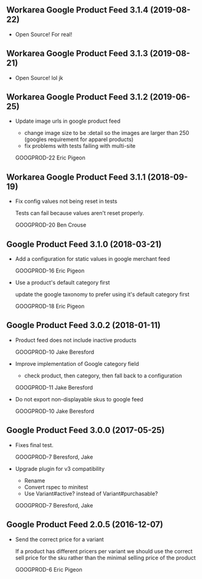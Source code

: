 Workarea Google Product Feed 3.1.4 (2019-08-22)
--------------------------------------------------------------------------------

*   Open Source! For real!



Workarea Google Product Feed 3.1.3 (2019-08-21)
--------------------------------------------------------------------------------

*   Open Source! lol jk



Workarea Google Product Feed 3.1.2 (2019-06-25)
--------------------------------------------------------------------------------

*   Update image urls in google product feed

    * change image size to be :detail so the images are larger than 250
    (googles requirement for apparel products)
    * fix problems with tests failing with multi-site

    GOOGPROD-22
    Eric Pigeon



Workarea Google Product Feed 3.1.1 (2018-09-19)
--------------------------------------------------------------------------------

*   Fix config values not being reset in tests

    Tests can fail because values aren't reset properly.

    GOOGPROD-20
    Ben Crouse



Google Product Feed 3.1.0 (2018-03-21)
--------------------------------------------------------------------------------

*   Add a configuration for static values in google merchant feed

    GOOGPROD-16
    Eric Pigeon

*   Use a product's default category first

    update the google taxonomy to prefer using it's default category first

    GOOGPROD-18
    Eric Pigeon


Google Product Feed 3.0.2 (2018-01-11)
--------------------------------------------------------------------------------

*   Product feed does not include inactive products

    GOOGPROD-10
    Jake Beresford

*   Improve implementation of Google category field

    * check product, then category, then fall back to a configuration

    GOOGPROD-11
    Jake Beresford

*   Do not export non-displayable skus to google feed

    GOOGPROD-10
    Jake Beresford


Google Product Feed 3.0.0 (2017-05-25)
--------------------------------------------------------------------------------

*   Fixes final test.

    GOOGPROD-7
    Beresford, Jake

*   Upgrade plugin for v3 compatibility

    * Rename
    * Convert rspec to minitest
    * Use Variant#active? instead of Variant#purchasable?

    GOOGPROD-7
    Beresford, Jake


Google Product Feed 2.0.5 (2016-12-07)
--------------------------------------------------------------------------------

*   Send the correct price for a variant

    If a product has different pricers per variant we should use the correct
    sell price for the sku rather than the minimal selling price of the
    product

    GOOGPROD-6
    Eric Pigeon
